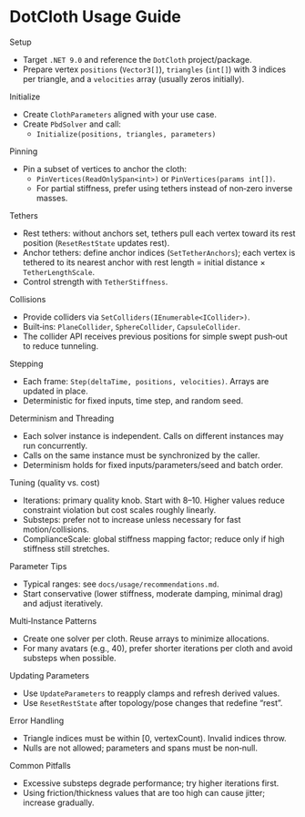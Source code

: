 DotCloth Usage Guide
====================

Setup
- Target `.NET 9.0` and reference the `DotCloth` project/package.
- Prepare vertex `positions` (`Vector3[]`), `triangles` (`int[]`) with 3 indices per triangle, and a `velocities` array (usually zeros initially).

Initialize
- Create `ClothParameters` aligned with your use case.
- Create `PbdSolver` and call:
  - `Initialize(positions, triangles, parameters)`

Pinning
- Pin a subset of vertices to anchor the cloth:
  - `PinVertices(ReadOnlySpan<int>)` or `PinVertices(params int[])`.
  - For partial stiffness, prefer using tethers instead of non‑zero inverse masses.

Tethers
- Rest tethers: without anchors set, tethers pull each vertex toward its rest position (`ResetRestState` updates rest).
- Anchor tethers: define anchor indices (`SetTetherAnchors`); each vertex is tethered to its nearest anchor with rest length = initial distance × `TetherLengthScale`.
- Control strength with `TetherStiffness`.

Collisions
- Provide colliders via `SetColliders(IEnumerable<ICollider>)`.
- Built‑ins: `PlaneCollider`, `SphereCollider`, `CapsuleCollider`.
- The collider API receives previous positions for simple swept push‑out to reduce tunneling.

Stepping
- Each frame: `Step(deltaTime, positions, velocities)`. Arrays are updated in place.
- Deterministic for fixed inputs, time step, and random seed.

Determinism and Threading
- Each solver instance is independent. Calls on different instances may run concurrently.
- Calls on the same instance must be synchronized by the caller.
- Determinism holds for fixed inputs/parameters/seed and batch order.

Tuning (quality vs. cost)
- Iterations: primary quality knob. Start with 8–10. Higher values reduce constraint violation but cost scales roughly linearly.
- Substeps: prefer not to increase unless necessary for fast motion/collisions.
- ComplianceScale: global stiffness mapping factor; reduce only if high stiffness still stretches.

Parameter Tips
- Typical ranges: see `docs/usage/recommendations.md`.
- Start conservative (lower stiffness, moderate damping, minimal drag) and adjust iteratively.

Multi‑Instance Patterns
- Create one solver per cloth. Reuse arrays to minimize allocations.
- For many avatars (e.g., 40), prefer shorter iterations per cloth and avoid substeps when possible.

Updating Parameters
- Use `UpdateParameters` to reapply clamps and refresh derived values.
- Use `ResetRestState` after topology/pose changes that redefine “rest”.

Error Handling
- Triangle indices must be within [0, vertexCount). Invalid indices throw.
- Nulls are not allowed; parameters and spans must be non‑null.

Common Pitfalls
- Excessive substeps degrade performance; try higher iterations first.
- Using friction/thickness values that are too high can cause jitter; increase gradually.

